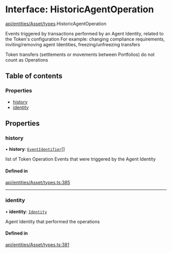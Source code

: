 # Interface: HistoricAgentOperation

[api/entities/Asset/types](../wiki/api.entities.Asset.types).HistoricAgentOperation

Events triggered by transactions performed by an Agent Identity, related to the Token's configuration
  For example: changing compliance requirements, inviting/removing agent Identities, freezing/unfreezing transfers

Token transfers (settlements or movements between Portfolios) do not count as Operations

## Table of contents

### Properties

- [history](../wiki/api.entities.Asset.types.HistoricAgentOperation#history)
- [identity](../wiki/api.entities.Asset.types.HistoricAgentOperation#identity)

## Properties

### history

• **history**: [`EventIdentifier`](../wiki/api.client.types.EventIdentifier)[]

list of Token Operation Events that were triggered by the Agent Identity

#### Defined in

[api/entities/Asset/types.ts:385](https://github.com/PolymeshAssociation/polymesh-sdk/blob/f8a937f04/src/api/entities/Asset/types.ts#L385)

___

### identity

• **identity**: [`Identity`](../wiki/api.entities.Identity.Identity)

Agent Identity that performed the operations

#### Defined in

[api/entities/Asset/types.ts:381](https://github.com/PolymeshAssociation/polymesh-sdk/blob/f8a937f04/src/api/entities/Asset/types.ts#L381)
